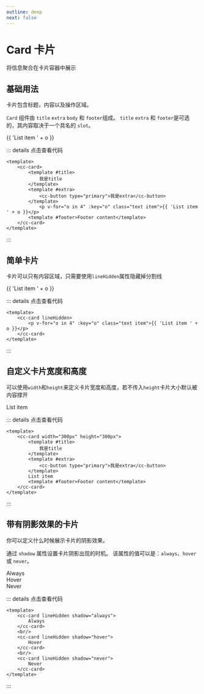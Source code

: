 ```yaml
---
outline: deep
next: false
---
```


# Card 卡片

将信息聚合在卡片容器中展示

## 基础用法
卡片包含标题，内容以及操作区域。

`Card` 组件由 `title` `extra` `body` 和 `footer`组成。 `title` `extra` 和 `footer`是可选的，其内容取决于一个具名的 `slot`。
<script setup>
import ccButton from '../../src/components/button'
import ccCard from '../../src/components/card'
import { ref } from 'vue'
</script>
<cc-card>
    <template #title>
        我是title
    </template>
    <template #extra>
        <cc-button type="primary">我是extra</cc-button>
    </template>
        <p v-for="o in 4" :key="o" class="text item">{{ 'List item ' + o }}</p>
    <template #footer>Footer content</template>
</cc-card>



::: details 点击查看代码
```vue
<template>
    <cc-card>
        <template #title>
            我是title
        </template>
        <template #extra>
            <cc-button type="primary">我是extra</cc-button>
        </template>
            <p v-for="o in 4" :key="o" class="text item">{{ 'List item ' + o }}</p>
        <template #footer>Footer content</template>
    </cc-card>
</template>

```
:::

## 简单卡片
卡片可以只有内容区域，只需要使用`lineHidden`属性隐藏掉分割线
<cc-card lineHidden>
    <p v-for="o in 4" :key="o" class="text item">{{ 'List item ' + o }}</p>
</cc-card>

::: details 点击查看代码
```vue
<template>
    <cc-card lineHidden>
        <p v-for="o in 4" :key="o" class="text item">{{ 'List item ' + o }}</p>
    </cc-card>
</template>
```
:::


## 自定义卡片宽度和高度

可以使用`width`和`height`来定义卡片宽度和高度，若不传入`height`卡片大小默认被内容撑开

<cc-card width="300px" height="300px">
    <template #title>
        我是title
    </template>
    <template #extra>
        <cc-button type="primary">我是extra</cc-button>
    </template>
    List item
    <template #footer>Footer content</template>
</cc-card>


::: details 点击查看代码
```vue
<template>
    <cc-card width="300px" height="300px">
        <template #title>
            我是title
        </template>
        <template #extra>
            <cc-button type="primary">我是extra</cc-button>
        </template>
        List item
        <template #footer>Footer content</template>
    </cc-card>
</template>
```
:::

## 带有阴影效果的卡片

你可以定义什么时候展示卡片的阴影效果。

通过 `shadow` 属性设置卡片阴影出现的时机。 该属性的值可以是：`always`、`hover` 或 `never`。

<cc-card lineHidden>
    Always
</cc-card>
<br/>
<cc-card lineHidden>
    Hover
</cc-card>
<br/>
<cc-card lineHidden>
    Never
</cc-card>


::: details 点击查看代码
```vue
<template>
    <cc-card lineHidden shadow="always">
        Always
    </cc-card>
    <br/>
    <cc-card lineHidden shadow="hover">
        Hover
    </cc-card>
    <br/>
    <cc-card lineHidden shadow="never">
        Never
    </cc-card>
</template>
```
:::



